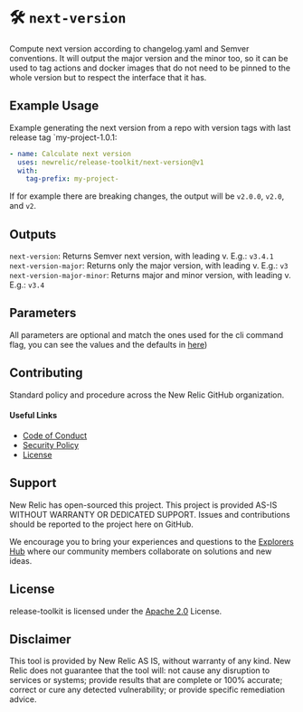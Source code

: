 # 🛠️ `next-version`

Compute next version according to changelog.yaml and Semver conventions. It will output the major version and the minor too, so it can be used to tag actions and docker images that do not need to be pinned to the whole version but to respect the interface that it has.

## Example Usage

Example generating the next version from a repo with version tags with last release tag `my-project-1.0.1:
```yaml
- name: Calculate next version
  uses: newrelic/release-toolkit/next-version@v1
  with:
    tag-prefix: my-project-
```

If for example there are breaking changes, the output will be `v2.0.0`, `v2.0`, and `v2`.

## Outputs

`next-version`: Returns Semver next version, with leading v. E.g.: `v3.4.1`
`next-version-major`: Returns only the major version, with leading v. E.g.: `v3`
`next-version-major-minor`: Returns major and minor version, with leading v. E.g.: `v3.4`

## Parameters

All parameters are optional and match the ones used for the cli command flag, you can see the values and the defaults in [here](../README.md#next-version))

## Contributing

Standard policy and procedure across the New Relic GitHub organization.

#### Useful Links
* [Code of Conduct](../CODE_OF_CONDUCT.md)
* [Security Policy](../SECURITY.md)
* [License](../LICENSE)

## Support

New Relic has open-sourced this project. This project is provided AS-IS WITHOUT WARRANTY OR DEDICATED SUPPORT. Issues and contributions should be reported to the project here on GitHub.

We encourage you to bring your experiences and questions to the [Explorers Hub](https://discuss.newrelic.com) where our community members collaborate on solutions and new ideas.

## License

release-toolkit is licensed under the [Apache 2.0](http://apache.org/licenses/LICENSE-2.0.txt) License.

## Disclaimer

This tool is provided by New Relic AS IS, without warranty of any kind. New Relic does not guarantee that the tool will: not cause any disruption to services or systems; provide results that are complete or 100% accurate; correct or cure any detected vulnerability; or provide specific remediation advice.
